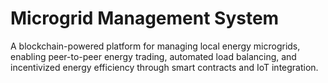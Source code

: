# Microgrid Management System
 A blockchain-powered platform for managing local energy microgrids, enabling peer-to-peer energy trading, automated load balancing, and incentivized energy efficiency through smart contracts and IoT integration.

